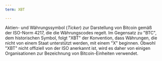 ```yaml
---
term: XBT

---
```

Aktien- und Währungssymbol (*Ticker*) zur Darstellung von Bitcoin gemäß der ISO-Norm 4217, die die Währungscodes regelt. Im Gegensatz zu "BTC", dem historischen Symbol, folgt "XBT" der Konvention, dass Währungen, die nicht von einem Staat unterstützt werden, mit einem "X" beginnen. Obwohl "XBT" nicht offiziell von der ISO anerkannt ist, wird es daher von einigen Organisationen zur Bezeichnung von Bitcoin-Einheiten verwendet.
